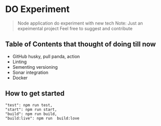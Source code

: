 # DO Experiment
> Node application do experiment with new tech
> Note: Just an expeimental project
> Feel free to suggest and contribute

## Table of Contents that thought of doing till now
- GitHub husky, pull panda, action
- Linting
- Sementing versioning
- Sonar integration
- Docker

## How to get started
    "test": npm run test,
    "start": npm run start,
    "build": npm run build,
    "build:live": npm run  build:love